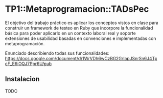 # TP1::Metaprogramacion::TADsPec

El objetivo del trabajo práctico es aplicar los conceptos vistos en clase para construir un framework de testeo en Ruby que incorpore la funcionalidad básica para poder aplicarlo en un contexto laboral real y soporte extensiones de usabilidad basadas en convenciones e implementadas con metaprogramación.

Enunciado describiendo todas sus funcionalidades: https://docs.google.com/document/d/1WrVDh6wCzBG2GrlapJSnrSn6J4TpcF_E6iOQJ7Ppr6U/pub

## Instalacion

TODO


